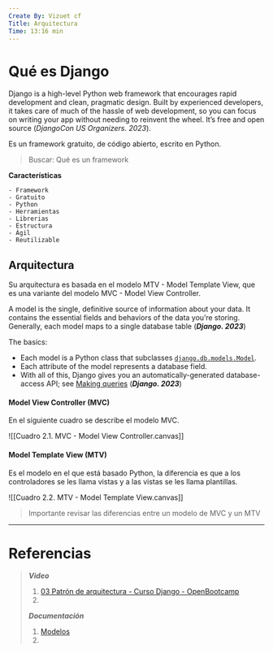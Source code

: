 ```yaml
---
Create By: Vizuet cf
Title: Arquitectura
Time: 13:16 min
---
```

# Qué es Django

Django is a high-level Python web framework that encourages rapid development and clean, pragmatic design. Built by experienced developers, it takes care of much of the hassle of web development, so you can focus on writing your app without needing to reinvent the wheel. It’s free and open source (*DjangoCon US Organizers. 2023*).

Es un  framework gratuito, de código abierto, escrito en Python.

> Buscar: Qué es un framework

**Características**

	- Framework
	- Gratuito
	- Python
	- Herramientas
	- Librerias
	- Estructura
	- Ágil
	- Reutilizable

## Arquitectura 

Su arquitectura es basada en el modelo MTV - Model Template View, que es una variante del modelo MVC - Model View Controller.

A model is the single, definitive source of information about your data. It contains the essential fields and behaviors of the data you’re storing. Generally, each model maps to a single database table (***Django. 2023***)

The basics:

- Each model is a Python class that subclasses [`django.db.models.Model`](https://docs.djangoproject.com/es/4.2/ref/models/instances/#django.db.models.Model).
- Each attribute of the model represents a database field.
- With all of this, Django gives you an automatically-generated database-access API; see [Making queries](https://docs.djangoproject.com/es/4.2/topics/db/queries/) (***Django. 2023***)

#### Model View Controller (MVC)

En el siguiente cuadro se describe el modelo MVC.

![[Cuadro 2.1. MVC - Model View Controller.canvas]]
#### Model Template View (MTV)

Es el modelo en el que está basado Python, la diferencia es que a los controladores se les llama vistas y a las vistas se les llama plantillas.

![[Cuadro 2.2. MTV - Model Template View.canvas]]
> Importante revisar las diferencias entre un modelo de MVC y un MTV

---
# Referencias

> ***Video***
> 
> 1. [03 Patrón de arquitectura - Curso Django - OpenBootcamp](https://www.youtube.com/watch?v=uhCGBzZR5g8)
> 2. 
> 
> ***Documentación***
> 
> 1. [Modelos](https://docs.djangoproject.com/es/4.2/topics/db/models/#module-django.db.models)
> 2. 